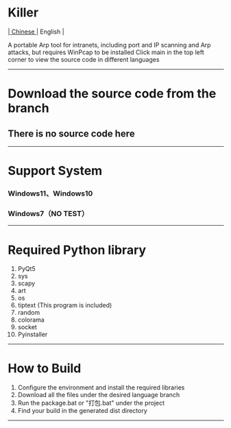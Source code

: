 # Killer
|[ Chinese ](https://github.com/xiaozhao45/Killer/blob/main/REDME_Chinese.md)| English |

A portable Arp tool for intranets, including port and IP scanning and Arp attacks, but requires WinPcap to be installed
Click main in the top left corner to view the source code in different languages

---
# Download the source code from the branch
## There is no source code here
---
# Support System
  ###   Windows11、Windows10
  ###   Windows7（NO TEST）
---
# Required Python library
1. PyQt5
2. sys
3. scapy
4. art
5. os
6. tiptext (This program is included)
7. random
8. colorama
9. socket
10. Pyinstaller
---
# How to Build
1. Configure the environment and install the required libraries
2. Download all the files under the desired language branch
3. Run the package.bat or "打包.bat" under the project
4. Find your build in the generated dist directory
---
# 
